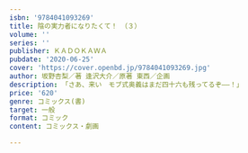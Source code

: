 ```yaml
---
isbn: '9784041093269'
title: 陰の実力者になりたくて！　（３）
volume: ''
series: ''
publisher: ＫＡＤＯＫＡＷＡ
pubdate: '2020-06-25'
cover: 'https://cover.openbd.jp/9784041093269.jpg'
author: 坂野杏梨／著 逢沢大介／原著 東西／企画
description: 「さあ、来い　モブ式奥義はまだ四十六も残ってるぞ――！」
price: '620'
genre: コミックス(書)
target: 一般
format: コミック
content: コミックス・劇画

---
```

